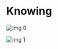 # Knowing

![img 0](https://fanart.tv/fanart/movies/13811/moviethumb/knowing-519805858442f.jpg)

![img 1](https://i.imgur.com/9kwgp8l.png)

